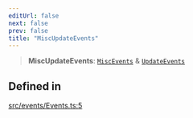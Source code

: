 ```yaml
---
editUrl: false
next: false
prev: false
title: "MiscUpdateEvents"
---
```


> **MiscUpdateEvents**: [`MiscEvents`](/api/interfaces/miscevents/) & [`UpdateEvents`](/api/interfaces/updateevents/)

## Defined in

[src/events/Events.ts:5](https://github.com/agargaro/three.ez/blob/3fdd7e09783eb2a959141bd465ac646bca571e93/src/events/Events.ts#L5)
